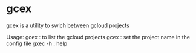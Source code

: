 # gcex
gcex is a utility to swich between gcloud projects

Usage:
    gcex         : to list the gcloud projects
    gcex <name>  : set the project name in the config file
    gxec -h      : help

